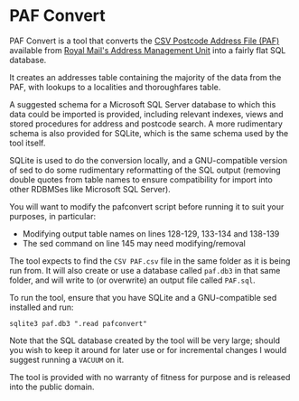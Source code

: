 # PAF Convert

PAF Convert is a tool that converts the [CSV Postcode Address File (PAF)](https://www.poweredbypaf.com/csv-paf/) available from [Royal Mail's Address Management Unit](https://www.poweredbypaf.com/product/paf/) into a fairly flat SQL database.

It creates an addresses table containing the majority of the data from the PAF, with lookups to a localities and thoroughfares table.

A suggested schema for a Microsoft SQL Server database to which this data could be imported is provided, including relevant indexes, views and stored procedures for address and postcode search. A more rudimentary schema is also provided for SQLite, which is the same schema used by the tool itself.

SQLite is used to do the conversion locally, and a GNU-compatible version of sed to do some rudimentary reformatting of the SQL output (removing double quotes from table names to ensure compatibility for import into other RDBMSes like Microsoft SQL Server).

You will want to modify the pafconvert script before running it to suit your purposes, in particular:

* Modifying output table names on lines 128-129, 133-134 and 138-139
* The sed command on line 145 may need modifying/removal

The tool expects to find the `CSV PAF.csv` file in the same folder as it is being run from. It will also create or use a database called `paf.db3` in that same folder, and will write to (or overwrite) an output file called `PAF.sql`.

To run the tool, ensure that you have SQLite and a GNU-compatible sed installed and run:

`sqlite3 paf.db3 ".read pafconvert"`

Note that the SQL database created by the tool will be very large; should you wish to keep it around for later use or for incremental changes I would suggest running a `VACUUM` on it.

The tool is provided with no warranty of fitness for purpose and is released into the public domain.